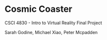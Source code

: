 # Cosmic Coaster

CSCI 4830 - Intro to Virtual Reality Final Project

Sarah Godine, Michael Xiao, Peter Mcpadden


